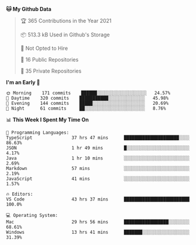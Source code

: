 <!--START_SECTION:waka-->
**🐱 My Github Data** 

> 🏆 365 Contributions in the Year 2021
 > 
> 📦 513.3 kB Used in Github's Storage 
 > 
> 🚫 Not Opted to Hire
 > 
> 📜 16 Public Repositories 
 > 
> 🔑 35 Private Repositories  
 > 
**I'm an Early 🐤** 

```text
🌞 Morning    171 commits    ██████░░░░░░░░░░░░░░░░░░░   24.57% 
🌆 Daytime    320 commits    ███████████░░░░░░░░░░░░░░   45.98% 
🌃 Evening    144 commits    █████░░░░░░░░░░░░░░░░░░░░   20.69% 
🌙 Night      61 commits     ██░░░░░░░░░░░░░░░░░░░░░░░   8.76%

```


📊 **This Week I Spent My Time On** 

```text
💬 Programming Languages: 
TypeScript               37 hrs 47 mins      █████████████████████░░░░   86.63% 
JSON                     1 hr 49 mins        █░░░░░░░░░░░░░░░░░░░░░░░░   4.17% 
Java                     1 hr 10 mins        ░░░░░░░░░░░░░░░░░░░░░░░░░   2.69% 
Markdown                 57 mins             ░░░░░░░░░░░░░░░░░░░░░░░░░   2.19% 
JavaScript               41 mins             ░░░░░░░░░░░░░░░░░░░░░░░░░   1.57%

🔥 Editors: 
VS Code                  43 hrs 37 mins      █████████████████████████   100.0%

💻 Operating System: 
Mac                      29 hrs 56 mins      █████████████████░░░░░░░░   68.61% 
Windows                  13 hrs 41 mins      ███████░░░░░░░░░░░░░░░░░░   31.39%

```


<!--END_SECTION:waka-->

